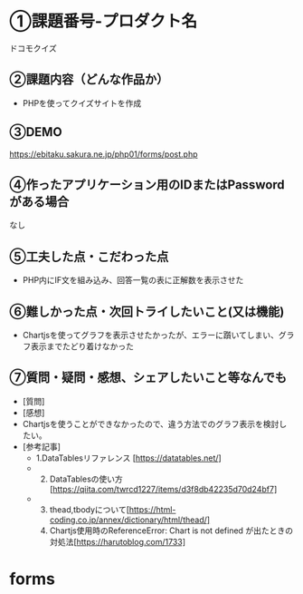 # ①課題番号-プロダクト名

ドコモクイズ

## ②課題内容（どんな作品か）

- PHPを使ってクイズサイトを作成

## ③DEMO

https://ebitaku.sakura.ne.jp/php01/forms/post.php

## ④作ったアプリケーション用のIDまたはPasswordがある場合

なし

## ⑤工夫した点・こだわった点

- PHP内にIF文を組み込み、回答一覧の表に正解数を表示させた

## ⑥難しかった点・次回トライしたいこと(又は機能)

- Chartjsを使ってグラフを表示させたかったが、エラーに躓いてしまい、グラフ表示までたどり着けなかった

## ⑦質問・疑問・感想、シェアしたいこと等なんでも

- [質問]
- [感想]
- Chartjsを使うことができなかったので、違う方法でのグラフ表示を検討したい。
- [参考記事]
  - 1.DataTablesリファレンス [https://datatables.net/]
  - 2. DataTablesの使い方[https://qiita.com/twrcd1227/items/d3f8db42235d70d24bf7]
  - 3. thead,tbodyについて[https://html-coding.co.jp/annex/dictionary/html/thead/]
    4. Chartjs使用時のReferenceError: Chart is not defined が出たときの対処法[https://harutoblog.com/1733]
# forms
